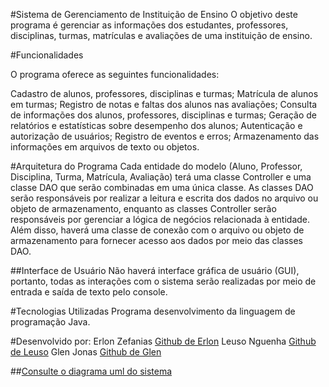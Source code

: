 #Sistema de Gerenciamento de Instituição de Ensino
O objetivo deste programa é gerenciar as informações dos estudantes, professores, disciplinas, turmas, matrículas e avaliações de uma instituição de ensino.

#Funcionalidades

O programa oferece as seguintes funcionalidades:

Cadastro de alunos, professores, disciplinas e turmas;
Matrícula de alunos em turmas;
Registro de notas e faltas dos alunos nas avaliações;
Consulta de informações dos alunos, professores, disciplinas e turmas;
Geração de relatórios e estatísticas sobre desempenho dos alunos;
Autenticação e autorização de usuários;
Registro de eventos e erros;
Armazenamento das informações em arquivos de texto ou objetos.

#Arquitetura do Programa
Cada entidade do modelo (Aluno, Professor, Disciplina, Turma, Matrícula, Avaliação) terá uma classe Controller e uma classe DAO que serão combinadas em uma única classe. As classes DAO serão responsáveis por realizar a leitura e escrita dos dados no arquivo ou objeto de armazenamento, enquanto as classes Controller serão responsáveis por gerenciar a lógica de negócios relacionada à entidade. Além disso, haverá uma classe de conexão com o arquivo ou objeto de armazenamento para fornecer acesso aos dados por meio das classes DAO.

##Interface de Usuário
Não haverá interface gráfica de usuário (GUI), portanto, todas as interações com o sistema serão realizadas por meio de entrada e saída de texto pelo console.

#Tecnologias Utilizadas
Programa desenvolvimento da linguagem de programação Java.

#Desenvolvido por: 
Erlon Zefanias [Github de Erlon](https://github.com/ErlonZefaniasMuhate)
Leuso Nguenha  [Github de Leuso](https://github.com/leusonguenha)
Glen Jonas     [Github de Glen](https://github.com/contribuidor)

##[Consulte o diagrama uml do sistema](https://github.com/ErlonZefaniasMuhate/SistemaGestaoEstudantes/blob/main/Diagrams/Diagrama1.0.drawio)
